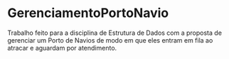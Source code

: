 # GerenciamentoPortoNavio
Trabalho feito para a disciplina de Estrutura de Dados com a proposta de gerenciar um Porto de Navios de modo em que eles entram em fila ao atracar e aguardam por atendimento.
